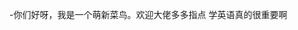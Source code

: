 -你们好呀，我是一个萌新菜鸟。欢迎大佬多多指点
学英语真的很重要啊
<!---
ad7c/ad7c is a ✨ special ✨ repository because its `README.md` (this file) appears on your GitHub profile.
You can click the Preview link to take a look at your changes.
--->
